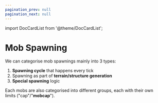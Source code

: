 ```yaml
---
pagination_prev: null
pagination_next: null
---
```

import DocCardList from '@theme/DocCardList';

# Mob Spawning

We can categorise mob spawnings mainly into 3 types:

1. **Spawning cycle** that happens every tick
2. Spawning as part of **terrain/structure generation**
3. **Special spawning** logic

Each mobs are also categorised into different groups, each with their own limits ("cap"/"**mobcap**").

<DocCardList />
